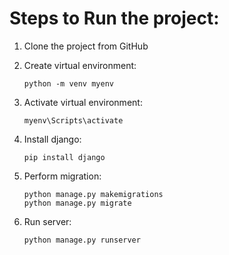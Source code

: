 # Steps to Run the project:

1) Clone the project from GitHub

2) Create virtual environment:
   ~~~
   python -m venv myenv
   ~~~
   
3) Activate virtual environment:
   ~~~
   myenv\Scripts\activate
   ~~~
   
4) Install django:
   ~~~
   pip install django
   ~~~
   
5) Perform migration:
   ~~~
   python manage.py makemigrations
   python manage.py migrate
   ~~~
   
6) Run server:
   ~~~
   python manage.py runserver
   ~~~
